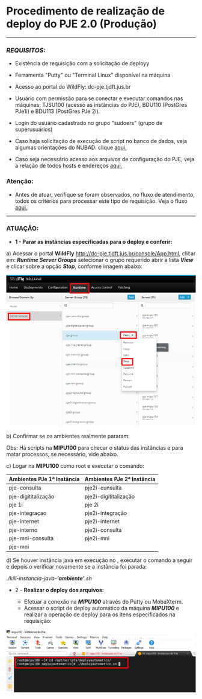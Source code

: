 # Procedimento de realização de deploy do PJE 2.0 (Produção) 




---
### __*REQUISITOS:*__



* Existência de requisição com a solicitação de deployy

* Ferramenta "Putty" ou "Terminal Linux" disponível na máquina

* Acesso ao portal do WildFly: dc-pje.tjdft.jus.br

* Usuário com permissão para se conectar e executar comandos nas máquinas: TJSU100 (acesso as instâncias do PJE), BDU110 (PostGres PJe1i) e BDU113 (PostGres PJe 2i).

* Login do usuário cadastrado no grupo "sudoers" (grupo de superusuários)

* Caso haja solicitação de execução de script no banco de dados, veja algumas orientações do NUBAD: clique [aqui.]()

* Caso seja necessário acesso aos arquivos de configuração do PJE, veja a relação de todos hosts e endereços [aqui.]()



### __Atenção__: 

 - Antes de atuar, verifique se foram observados, no fluxo de atendimento, todos os critérios para processar este tipo de requisição. Veja o fluxo [aqui.]()

---


<!-- ATUAÇÃO  -->

 ### __ATUAÇÃO:__



* __1 - Parar as instâncias especificadas para o deploy e conferir:__



a) Acessar o portal  **WildFly** <http://dc-pje.tjdft.jus.br/console/App.html>,  clicar em: *__Runtime Server Groups__* selecionar o grupo requerido abrir a lista *__View__* e clicar sobre a opção *__Stop__*, conforme imagem abaixo:

<!-- IMAGEM -->
<div align="center">

![Para_pje](/assets/Parar_pje.png)

 </div>
b) Confirmar se os ambientes realmente pararam:

Obs: Há scripts na __MIPU100__ para checar o status das instâncias e para matar processos, se necessário, vide abaixo.


c) Logar na __MIPU100__ como root e executar o comando:

<div align="center">


Ambientes PJe 1ª Instância | Ambientes PJe 2ª Instância
-------------------------- | ---------
pje-consulta               |pje2i-cunsulta
pje-digititalização        |pje2i-digititalização
pje 1i                     |pje 2i
pje-integraçao             |pje2i-integração
pje-internet               |pje2i-internet
pje-interno                |pje2i-consulta
pje-mni-consulta           |pje2i-mni
pje-mni                    |
                     
</div>
d) Se houver instância java em execução no <ambiente>, executar o comando a seguir e depois o verificar novamente se a instância foi parada:

*./kill-instancia-java-**'ambiente'**.sh*


* 2 - __Realizar o deploy dos arquivos:__
  
  * Efetuar a conexão na *__MIPU100__* através do Putty ou MobaXterm. 
  * Acessar o script de deploy automático da máquina *__MIPU100__* e realizar a operação de deploy para os itens especificados na requisição:

<div align="center">

![Para_pje](/assets/executa_deploy.png)

 </div>
  
